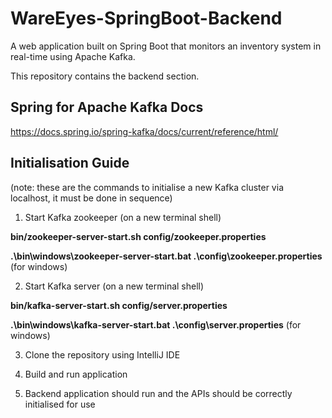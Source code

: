 # WareEyes-SpringBoot-Backend
A web application built on Spring Boot that monitors an inventory system in real-time using Apache Kafka.

This repository contains the backend section.

## Spring for Apache Kafka Docs

https://docs.spring.io/spring-kafka/docs/current/reference/html/

## Initialisation Guide
(note: these are the commands to initialise a new Kafka cluster via localhost, it must be done in sequence)

1. Start Kafka zookeeper (on a new terminal shell)

**bin/zookeeper-server-start.sh config/zookeeper.properties**

**.\bin\windows\zookeeper-server-start.bat .\config\zookeeper.properties** (for windows)

2. Start Kafka server (on a new terminal shell)

**bin/kafka-server-start.sh config/server.properties**

**.\bin\windows\kafka-server-start.bat .\config\server.properties** (for windows)

3. Clone the repository using IntelliJ IDE 

4. Build and run application

5. Backend application should run and the APIs should be correctly initialised for use